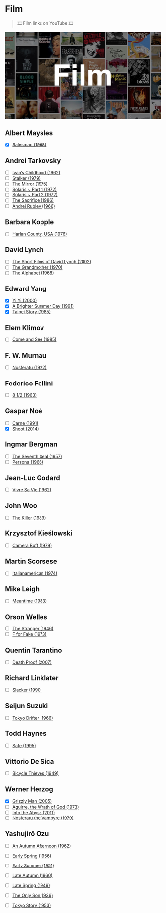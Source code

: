 # Film
> 🎞 Film links on YouTube 🎞

![](film.jpg)

## Albert Maysles
- [x] [Salesman (1968)](https://www.youtube.com/watch?v=K-utsxnUfXM) 

## Andrei Tarkovsky
- [ ] [Ivan’s Childhood (1962)](https://www.youtube.com/watch?v=aRkPoF7iVGc) 
- [ ] [Stalker (1979)](https://www.youtube.com/watch?v=TGRDYpCmMcM) 
- [ ] [The Mirror (1975)](https://www.youtube.com/watch?v=CYZhXm02kN0)
- [ ] [Solaris ~ Part 1 (1972)](https://www.youtube.com/watch?v=6-4KydP92ss) 
- [ ] [Solaris ~ Part 2 (1972)](https://www.youtube.com/watch?v=xXa6XpaxBS0) 
- [ ] [The Sacrifice (1986)](https://www.youtube.com/watch?v=PlV4k2GNGmo) 
- [ ] [Andrei Rublev (1966)](https://www.youtube.com/watch?v=OsEnNDr6YfA)

## Barbara Kopple
- [ ] [Harlan County, USA (1976)](https://www.youtube.com/watch?v=FCOd7fPHmfU)

## David Lynch
- [ ] [The Short Films of David Lynch (2002)](https://www.youtube.com/watch?v=bn-yp836vX4)
- [ ] [The Grandmother (1970)](https://www.youtube.com/watch?v=dzaCKoG8clY)
- [ ] [The Alphabet (1968)](https://www.youtube.com/watch?v=X6kLzKgcLew)

## Edward Yang
- [x] [Yi Yi (2000)](https://www.youtube.com/watch?v=U089cG2BqR8) 
- [x] [A Brighter Summer Day (1991)](https://www.youtube.com/watch?v=7VASB1PUZD8) 
- [x] [Taipei Story (1985)](https://www.youtube.com/watch?v=iR2WuBKzSkY) 

## Elem Klimov
- [ ] [Come and See (1985)](https://www.youtube.com/watch?v=UkkJZweYaLI)

## F. W. Murnau
- [ ] [Nosferatu (1922)](https://www.youtube.com/watch?v=e7p3ct5hcks) 

## Federico Fellini
- [ ] [8 1/2 (1963)](https://www.youtube.com/watch?v=n0vrFGJaKDs)

## Gaspar Noé
- [ ] [Carne (1991)](https://www.youtube.com/watch?v=9tN9LI_GW9c)
- [x] [Shoot (2014)](https://www.youtube.com/watch?v=-vul70kTZqw)

## Ingmar Bergman
- [ ] [The Seventh Seal (1957)](https://www.youtube.com/watch?v=mbgiWPJLSsM)
- [ ] [Persona (1966)](https://www.youtube.com/watch?v=0Xn26mKu-os)

## Jean-Luc Godard
- [ ] [Vivre Sa Vie (1962)](https://www.youtube.com/watch?v=lVwwbn3Xri0) 

## John Woo
- [ ] [The Killer (1989)](https://www.youtube.com/watch?v=YjPy3gy1OYc) 

## Krzysztof Kieślowski
- [ ] [Camera Buff (1979)](https://www.youtube.com/watch?v=jh6W8oYy7cY)

## Martin Scorsese
- [ ] [Italianamerican (1974)](https://www.youtube.com/watch?v=bxYl93p0ksc)

## Mike Leigh
- [ ] [Meantime (1983)](https://www.youtube.com/watch?v=UDj4nKIIPf0)

## Orson Welles
- [ ] [The Stranger (1946)](https://www.youtube.com/watch?v=5zU7MoRuGDw) 
- [ ] [F for Fake (1973)](https://www.youtube.com/watch?v=gIVgUjj6RxU) 

## Quentin Tarantino
- [ ] [Death Proof (2007)](https://www.youtube.com/watch?v=HlPGnzlK5xE) 

## Richard Linklater
- [ ] [Slacker (1990)](https://www.youtube.com/watch?v=ynEAbiCDVJ4) 

## Seijun Suzuki
- [ ] [Tokyo Drifter (1966)](https://www.youtube.com/watch?v=rRHdjWS48Jw)

## Todd Haynes
- [ ] [Safe (1995)](https://m.youtube.com/watch?v=pxEHtoof2CU) 

## Vittorio De Sica
- [ ] [Bicycle Thieves (1949)](https://www.youtube.com/watch?v=4A26tj-fI-c)

## Werner Herzog
- [x] [Grizzly Man (2005)](https://www.youtube.com/watch?v=efNtliiyT3M)
- [ ] [Aguirre, the Wrath of God (1973)](https://www.youtube.com/watch?v=RIOCyVeRmjo) 
- [ ] [Into the Abyss (2011)](https://www.youtube.com/watch?v=kCmlE17iUT0) 
- [ ] [Nosferatu the Vampyre (1979)](https://www.youtube.com/watch?v=FlSY-wtyCGc) 

## Yashujirō Ozu
- [ ] [An Autumn Afternoon (1962)](https://www.youtube.com/watch?v=azHij1r_Q1M) 
- [ ] [Early Spring (1956)](https://www.youtube.com/watch?v=I-hphrNT8Po) 
- [ ] [Early Summer (1951)](https://www.youtube.com/watch?v=aVbHBYuYG6E) 
- [ ] [Late Autumn (1960)](https://www.youtube.com/watch?v=kVOb2YHJsoI)
- [ ] [Late Spring (1949)](https://www.youtube.com/watch?v=g_Czx6qdKJo) 
- [ ] [The Only Son(1936)](https://www.youtube.com/watch?v=3ciGEjeZTcU)
- [ ] [Tokyo Story (1953)](https://www.youtube.com/watch?v=wTMckp_HQr0)


